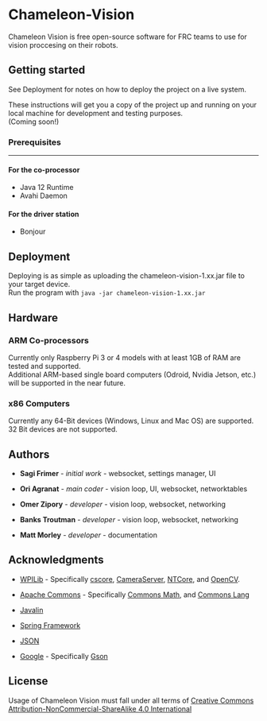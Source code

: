 # Chameleon-Vision

Chameleon Vision is free open-source software for FRC teams to use for vision proccesing on their robots.

## Getting started

See Deployment for notes on how to deploy the project on a live system.

These instructions will get you a copy of the project up and running on your local machine for development and testing purposes.  
(Coming soon!)  

### Prerequisites
---
#### For the co-processor

- Java 12 Runtime
- Avahi Daemon

#### For the driver station

- Bonjour


## Deployment
Deploying is as simple as uploading the chameleon-vision-1.xx.jar file to your target device.  
Run the program with `java -jar chameleon-vision-1.xx.jar`

## Hardware

### ARM Co-processors
Currently only Raspberry Pi 3 or 4 models with at least 1GB of RAM are tested and supported.  
Additional ARM-based single board computers (Odroid, Nvidia Jetson, etc.) will be supported in the near future.


### x86 Computers
Currently any 64-Bit devices (Windows, Linux and Mac OS) are supported.  
32 Bit devices are not supported.

## Authors

*  **Sagi Frimer** - *initial work* - websocket, settings manager, UI

*  **Ori Agranat** - *main coder* - vision loop, UI, websocket, networktables

*  **Omer Zipory** - *developer* - vision loop, websocket, networking

*  **Banks Troutman** - *developer* - vision loop, websocket, networking

*  **Matt Morley** - *developer* - documentation


## Acknowledgments

* [WPILib](https://github.com/wpilibsuite) - Specifically [cscore](https://github.com/wpilibsuite/allwpilib/tree/master/cscore), [CameraServer](https://github.com/wpilibsuite/allwpilib/tree/master/cameraserver), [NTCore](https://github.com/wpilibsuite/allwpilib/tree/master/ntcore), and [OpenCV](https://github.com/wpilibsuite/thirdparty-opencv). 

* [Apache Commons](https://commons.apache.org/) - Specifically [Commons Math](https://commons.apache.org/proper/commons-math/), and [Commons Lang](https://commons.apache.org/proper/commons-lang/)

* [Javalin](https://javalin.io/)

* [Spring Framework](https://spring.io/)

* [JSON](https://json.org)

* [Google](https://github.com/google) - Specifically [Gson](https://github.com/google/gson)

## License  
Usage of Chameleon Vision must fall under all terms of [Creative Commons Attribution-NonCommercial-ShareAlike 4.0 International](https://creativecommons.org/licenses/by-nc-sa/4.0/legalcode)
